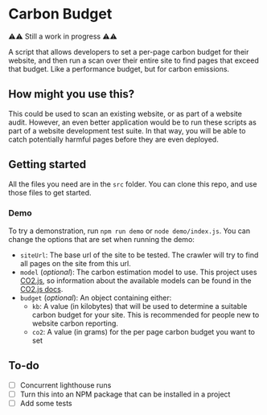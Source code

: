 # Carbon Budget

⚠️⚠️ Still a work in progress ⚠️⚠️

A script that allows developers to set a per-page carbon budget for their website, and then run a scan over their entire site to find pages that exceed that budget. Like a performance budget, but for carbon emissions.

## How might you use this?

This could be used to scan an existing website, or as part of a website audit. However, an even better application would be to run these scripts as part of a website development test suite. In that way, you will be able to catch potentially harmful pages before they are even deployed.

## Getting started

All the files you need are in the `src` folder. You can clone this repo, and use those files to get started.

### Demo

To try a demonstration, run `npm run demo` or `node demo/index.js`.
You can change the options that are set when running the demo:

- `siteUrl`: The base url of the site to be tested. The crawler will try to find all pages on the site from this url.
- `model` (_optional_): The carbon estimation model to use. This project uses [CO2.js](https://github.com/thegreenwebfoundation/co2.js), so information about the available models can be found in the [CO2.js docs](https://developers.thegreenwebfoundation.org/co2js/models/).
- `budget` (_optional_): An object containing either:
  - `kb`: A value (in kilobytes) that will be used to determine a suitable carbon budget for your site. This is recommended for people new to website carbon reporting.
  - `co2`: A value (in grams) for the per page carbon budget you want to set

## To-do

- [ ] Concurrent lighthouse runs
- [ ] Turn this into an NPM package that can be installed in a project
- [ ] Add some tests
